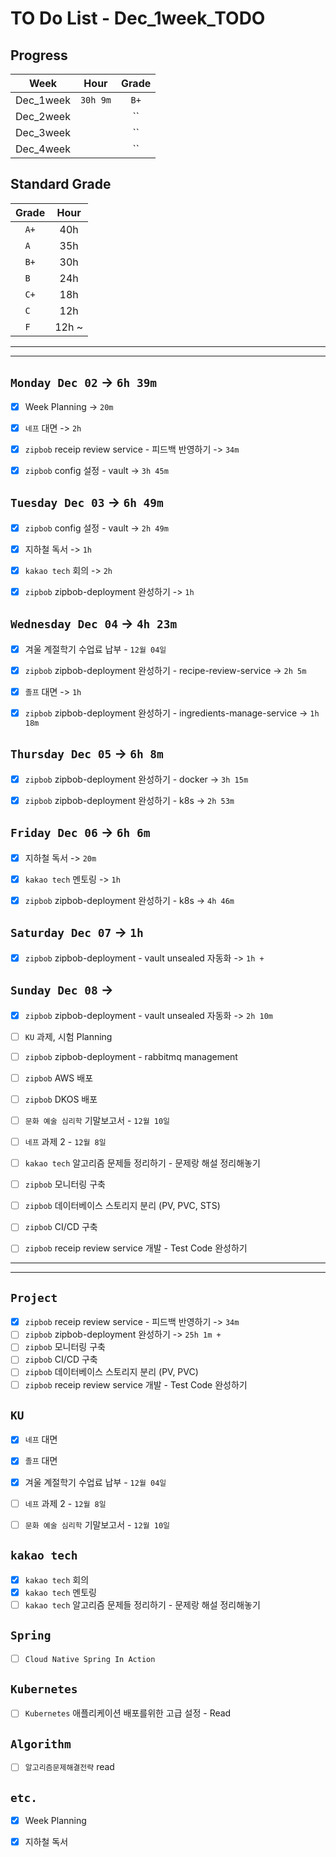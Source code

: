 # TO Do List - Dec_1week_TODO

## Progress
| Week | Hour | Grade |
|:---:|:---:|:---:|
|Dec_1week|`30h 9m`|`B+`|
|Dec_2week||``|
|Dec_3week||``|
|Dec_4week||``|


## Standard Grade
| Grade | Hour |
|:---:|:---:|
|`A+`|40h|
|`A `|35h|
|`B+`|30h|
|`B `|24h|
|`C+`|18h|
|`C `|12h|
|`F `|12h ~|


---
---

## `Monday Dec 02` -> `6h 39m`
- [x] Week Planning -> `20m`
- [x] `네프` 대면 -> `2h`
- [x] `zipbob` receip review service - 피드백 반영하기 -> `34m`
- [x] `zipbob` config 설정 - vault -> `3h 45m`


## `Tuesday Dec 03` -> `6h 49m`
- [x] `zipbob` config 설정 - vault -> `2h 49m`
- [x] 지하철 독서 -> `1h`
- [x] `kakao tech` 회의 -> `2h`
- [x] `zipbob` zipbob-deployment 완성하기 -> `1h`



## `Wednesday Dec 04` -> `4h 23m`
- [x] 겨울 계절학기 수업료 납부 - `12월 04일` 
- [x] `zipbob` zipbob-deployment 완성하기  - recipe-review-service -> `2h 5m`
- [x] `졸프` 대면 -> `1h`
- [x] `zipbob` zipbob-deployment 완성하기  - ingredients-manage-service -> `1h 18m`


## `Thursday Dec 05` -> `6h 8m`
- [x] `zipbob` zipbob-deployment 완성하기 - docker -> `3h 15m`
- [x] `zipbob` zipbob-deployment 완성하기 - k8s -> `2h 53m`


## `Friday Dec 06` -> `6h 6m`
- [x] 지하철 독서 -> `20m`
- [x] `kakao tech` 멘토링 -> `1h`
- [x] `zipbob` zipbob-deployment 완성하기 - k8s -> `4h 46m`

 
## `Saturday Dec 07` -> `1h`
- [x] `zipbob` zipbob-deployment - vault unsealed 자동화 -> `1h +`


## `Sunday Dec 08` -> 
- [x] `zipbob` zipbob-deployment - vault unsealed 자동화 -> `2h 10m`
- [ ] `KU` 과제, 시험 Planning

- [ ] `zipbob` zipbob-deployment - rabbitmq management
- [ ] `zipbob` AWS 배포
- [ ] `zipbob` DKOS 배포
- [ ] `문화 예술 심리학` 기말보고서 - `12월 10일`
- [ ] `네프` 과제 2 - `12월 8일`
- [ ] `kakao tech` 알고리즘 문제들 정리하기 - 문제랑 해설 정리해놓기
- [ ] `zipbob` 모니터링 구축
- [ ] `zipbob` 데이터베이스 스토리지 분리 (PV, PVC, STS)
- [ ] `zipbob` CI/CD 구축
- [ ] `zipbob` receip review service 개발 - Test Code 완성하기


---
---
## `Project`
- [x] `zipbob` receip review service - 피드백 반영하기 -> `34m`
- [ ] `zipbob` zipbob-deployment 완성하기 -> `25h 1m + `
- [ ] `zipbob` 모니터링 구축
- [ ] `zipbob` CI/CD 구축
- [ ] `zipbob` 데이터베이스 스토리지 분리 (PV, PVC)
- [ ] `zipbob` receip review service 개발 - Test Code 완성하기

## `KU`
- [x] `네프` 대면
- [x] `졸프` 대면
- [x] 겨울 계절학기 수업료 납부 - `12월 04일` 
- [ ] `네프` 과제 2 - `12월 8일`
- [ ] `문화 예술 심리학` 기말보고서 - `12월 10일`


## `kakao tech`
- [x] `kakao tech` 회의
- [x] `kakao tech` 멘토링
- [ ] `kakao tech` 알고리즘 문제들 정리하기 - 문제랑 해설 정리해놓기

## `Spring`
- [ ] `Cloud Native Spring In Action`

## `Kubernetes`
- [ ] `Kubernetes` 애플리케이션 배포를위한 고급 설정 - Read


## `Algorithm`
- [ ] `알고리즘문제해결전략` read


## `etc.`
- [x] Week Planning
- [x] 지하철 독서



<br><br>

<!-- > `개인공부` : `6h 30m` -> `25h 36m` -> `22h 19m` -> -->

<br><br>

<!-- 
## `Java`
## `OPIc`
## `토익` 
-->






